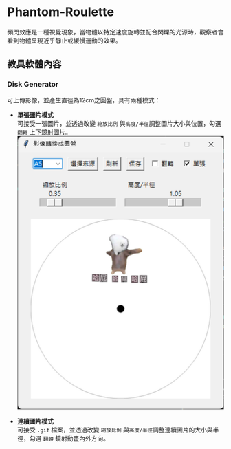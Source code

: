 # Phantom-Roulette

頻閃效應是一種視覺現象，當物體以特定速度旋轉並配合閃爍的光源時，觀察者會看到物體呈現近乎靜止或緩慢運動的效果。

## 教具軟體內容
### Disk Generator
可上傳影像，並產生直徑為12cm之圓盤，具有兩種模式：

- **單張圖片模式**   
  可接受一張圖片，並透過改變 `縮放比例` 與`高度/半徑`調整圖片大小與位置，勾選 `翻轉` 上下鏡射圖片。
  ![alt text](readme_img/single.png)

- **連續圖片模式**   
  可接受 `.gif` 檔案，並透過改變 `縮放比例` 與`高度/半徑`調整連續圖片的大小與半徑，勾選 `翻轉` 鏡射動畫內外方向。

